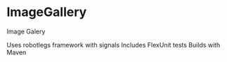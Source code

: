 # ImageGallery
Image Galery

Uses robotlegs framework with signals
Includes FlexUnit tests
Builds with Maven
